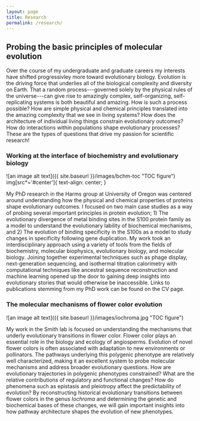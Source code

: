 ```yaml
---
layout: page
title: Research
permalink: /research/
---
```


## Probing the basic principles of molecular evolution

Over the course of my undergraduate and graduate careers my interests have shifted progressivley more toward evolutionary biology. Evolution is the driving force that underlies all of the biological complexity and diversity on Earth. That a random process---governed solely by the physical rules of the universe---can give rise to amazingly complex, self-organizing, self-replicating systems is both beautiful and amazing. How is such a process possible? How are simple physical and chemical principles translated into the amazing complexity that we see in living systems? How does the architecture of individual living things constrain evolutionary outcomes? How do interactions within populations shape evolutionary processes? These are the types of questions that drive my passion for scientific research! 


### Working at the interface of biochemistry and evolutionary biology

![an image alt text]({{ site.baseurl }}/images/bchm-toc "TOC figure") 
img[src*='#center']{ text-align: center; }

My PhD research in the Harms group at University of Oregon was centered around understanding how the physical and chemical properties of proteins shape evolutionary outcomes. I focused on two main case studies as a way of probing several important principles in protein evolution; 1) The evolutionary divergence of metal binding sites in the S100 protein family as a model to understand the evolutionary lability of biochemical mechanisms, and 2) The evolution of binding specificity in the S100s as a model to study changes in specificity following gene duplication. My work took an interdisciplinary approach using a variety of tools from the fields of biochemistry, molecular biophysics, evolutionary biology, and molecular biology. Joining together experimental techniques such as phage display, next-generation sequencing, and isothermal titration calorimetry with computational techniques like ancestral sequence reconstruction and machine learning opened up the door to gaining deep insights into evolutionary stories that would otherwise be inaccessible. Links to publications stemming from my PhD work can be found on the CV page.


### The molecular mechanisms of flower color evolution
![an image alt text]({{ site.baseurl }}/images/iochroma.jpg "TOC figure") 

My work in the Smith lab is focused on understanding the mechanisms that underly evolutionary transitions in flower color. Flower color plays an essential role in the biology and ecology of angiosperms. Evolution of novel flower colors is often associated with adaptation to new environments or pollinators. The pathways underlying this polygenic phenotype are relatively well characterized, making it an excellent system to probe molecular mechanisms and address broader evolutionary questions. How are evolutionary trajectories in polygenic phenotypes constrained? What are the relative contributions of regulatory and functional changes? How do phenomena such as epistasis and pleiotropy affect the predictability of evolution? By reconstructing historical evolutionary transitions between flower colors in the genus *Iochroma* and determining the genetic and biochemical bases of these changes, we will gain important insights into how pathway architecture shapes the evolution of new phenotypes. 


